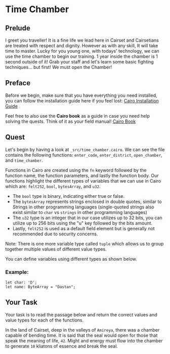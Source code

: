 # Time Chamber

## Prelude
I greet you traveller! It is a fine life we lead here in Cairset and Cairsetians are treated with respect and dignity.
However as with any skill, It will take time to master. 
Lucky for you young one, with todays' technology, we can use the time chamber to begin our training. 1 year inside the chamber is 1 second outside of it!
 Grab your staff and let's learn some basic fighting techniques... but first! We must open the Chamber!

## Preface 
Before we begin, make sure that you have everything you need installed, you can follow the installation guide here if you feel lost: [Cairo Installation Guide](https://book.cairo-lang.org/ch01-01-installation.html)

Feel free to also use the **Cairo book** as a guide in case you need help solving the quests. Think of it as your field manual!
[Cairo Book](https://book.cairo-lang.org/)

## Quest
Let's begin by having a look at `_src/time_chamber.cairo`. We can see the file contains the following functions: `enter_code`, `enter_district`, `open_chamber`, and `time_chamber`. 
 

Functions in Cairo are created using the `fn` keyword followed by the function name, the function parameters, and lastly the function body.
Our functions highlight the different types of variables that we can use in Cairo which are: `felt252`, `bool`, `bytesArray`, and `u32`.
- The `bool` type is binary, indicating either true or false. 
- The `bytesArray` represents strings enclosed in double quotes, similar to Strings in other programming languages (single-quoted strings also exist similar to `char` vs `strings` in other programming languages)
- The `u32` type is an integer that in our case utilizes up to 32 bits, you can utilize up to 256 bits using the "u" key followed by the bits amount.
- Lastly, `felt252` is used as a default field element but is generally not recommended due to security concerns.

Note: There is one more variable type called `tuple` which allows us to group together multiple values of different value types.


You can define variables using different types as shown below.

### Example:
 ~~~ 
let char: 'D';
let name: ByteArray = "Dastan";
 ~~~ 
## Your Task
Your task is to read the passage below and return the correct values and value types for each of the functions.

In the land of Cairset, deep in the valleys of `Amireya`, there was a chamber capable of bending time.
It is said that the seal would open for those that speak the meaning of life, `42`.
Might and energy must flow into the chamber to generate `10` kliatons of essence and break the seal.